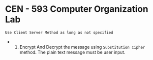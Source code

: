 # CEN - 593 Computer Organization Lab

```
Use Client Server Method as long as not specified
```

- 1. Encrypt And Decrypt the message using `Substitution Cipher` method. The plain text message must be user input.